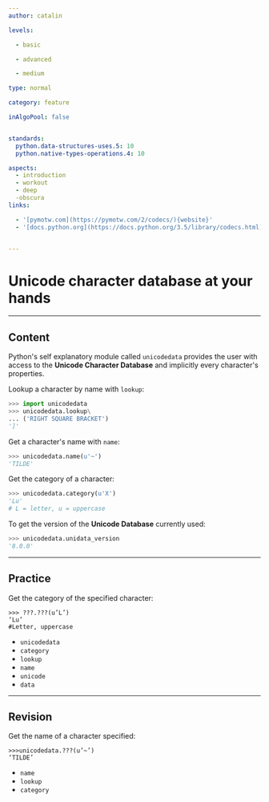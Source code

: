 ```yaml
---
author: catalin

levels:

  - basic

  - advanced

  - medium

type: normal

category: feature

inAlgoPool: false


standards:
  python.data-structures-uses.5: 10
  python.native-types-operations.4: 10

aspects:
  - introduction
  - workout
  - deep
  -obscura
links:

  - '[pymotw.com](https://pymotw.com/2/codecs/){website}'
  - '[docs.python.org](https://docs.python.org/3.5/library/codecs.html){website}'


---
```


# Unicode character database at your hands

---
## Content

Python's self explanatory module called `unicodedata` provides the user with access to the **Unicode Character Database** and implicitly every character's properties.

Lookup a character by name with `lookup`:
```python
>>> import unicodedata
>>> unicodedata.lookup\
... ('RIGHT SQUARE BRACKET')
']'

```

Get a character's name with `name`:
```python
>>> unicodedata.name(u'~')
'TILDE'
```

Get the category of a character:
```python
>>> unicodedata.category(u'X')
'Lu'
# L = letter, u = uppercase
```
To get the version of the **Unicode Database** currently used:
```python
>>> unicodedata.unidata_version
'8.0.0'
```

---
## Practice

Get the category of the specified character:
```
>>> ???.???(u’L’)
‘Lu’
#Letter, uppercase
```


* `unicodedata`
* `category`
* `lookup`
* `name`
* `unicode`
* `data`

---
## Revision

Get the name of a character specified:
```
>>>unicodedata.???(u’~’)
‘TILDE’
```


* `name`
* `lookup`
* `category`

